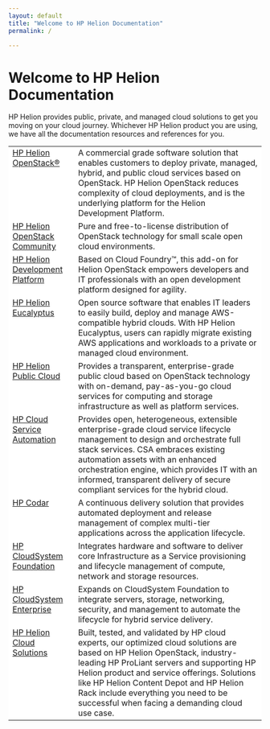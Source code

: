```yaml
---
layout: default
title: "Welcome to HP Helion Documentation"
permalink: /

---
```

<!--PUBLISHED-->

<!-- <iframe src="https://player.vimeo.com/video/38064508?title=0&amp;byline=0&amp;portrait=0" width="580" height="420" frameborder="0"> </iframe> -->


# Welcome to HP Helion Documentation

HP Helion provides public, private, and managed cloud solutions to get you moving on your cloud journey. Whichever HP Helion product you are using, we have all the documentation resources and references for you. 

<div style=" text-align: left; text-indent: 0px; padding: 0px 0px 0px 0px; margin: 0px 0px 0px 0px;"><table width="560px" border="0" cellpadding="2" cellspacing="2" style="background-color: #ffffff;">

<tr valign="top">
<td style="border-width : 0px;"><p style=" text-align: left; text-indent: 0px; padding: 0px 0px 0px 0px; margin: 0px 0px 0px 0px;"><span style=" background-color: transparent; text-decoration: none;"><a href="/helion/openstack/">HP Helion OpenStack&#174;</a></span></p>
</td>
<td>A commercial grade software solution that enables customers to deploy private, managed, hybrid, and public cloud services based on OpenStack.  HP Helion OpenStack reduces complexity of cloud deployments, and is the underlying platform for the Helion Development Platform.</td>
</tr>

<tr valign="top">
<td style="border-width : 0px;"><p style=" text-align: left; text-indent: 0px; padding: 0px 0px 0px 0px; margin: 0px 0px 0px 0px;"><span style=" background-color: transparent; text-decoration: none;"><a href="/helion/community/">HP Helion OpenStack Community</a></span></p>
</td>
<td>Pure and free-to-license distribution of OpenStack technology for small scale open cloud environments. </td>
</tr>

<tr valign="top">
<td style="border-width : 0px;"><p style=" text-align: left; text-indent: 0px; padding: 0px 0px 0px 0px; margin: 0px 0px 0px 0px;"><span style=" background-color: transparent; text-decoration: none;"><a href="/helion/devplatform/">HP Helion Development Platform</a></span></p>
</td>
<td>Based on Cloud Foundry&#8482;, this add-on for Helion OpenStack empowers developers and IT professionals with an open development platform designed for agility.
</td>
</tr>

<tr valign="top">
<td style="border-width : 0px;"><p style=" text-align: left; text-indent: 0px; padding: 0px 0px 0px 0px; margin: 0px 0px 0px 0px;"><span style=" background-color: transparent; text-decoration: none;"><a href="/eucalyptus/">HP Helion Eucalyptus</a></span></p>
</td>
<td>Open source software that enables IT leaders to easily build, deploy and manage AWS-compatible hybrid clouds. With HP Helion Eucalyptus, users can rapidly migrate existing AWS applications and workloads to a private or managed cloud environment.
</td>
</tr>


<tr valign="top">
<td style="border-width : 0px;"><p style=" text-align: left; text-indent: 0px; padding: 0px 0px 0px 0px; margin: 0px 0px 0px 0px;"><span style=" background-color: transparent; text-decoration: none;"><a href="/publiccloud/overview/">HP Helion Public Cloud</a></span></p>
</td>
<td>Provides a transparent, enterprise-grade public cloud based on OpenStack technology with on-demand, pay-as-you-go cloud services for computing and storage infrastructure as well as platform services.
</td>
</tr>

<tr valign="top">
<td style="border-width : 0px;"><p style=" text-align: left; text-indent: 0px; padding: 0px 0px 0px 0px; margin: 0px 0px 0px 0px;"><span style=" background-color: transparent; text-decoration: none;"><a href="/automation/">HP Cloud Service Automation</a></span></p>
</td>
<td>Provides open, heterogeneous, extensible enterprise-grade cloud service lifecycle management to design and orchestrate full stack services. CSA embraces existing automation assets with an enhanced orchestration engine, which provides IT with an informed, transparent delivery of secure compliant services for the hybrid cloud.
</td>
</tr>
<tr valign="top">
<td style="border-width : 0px;"><p style=" text-align: left; text-indent: 0px; padding: 0px 0px 0px 0px; margin: 0px 0px 0px 0px;"><span style=" background-color: transparent; text-decoration: none;"><a href="/codar/">HP Codar </a></span></p>
</td>
<td>A continuous delivery solution that provides automated deployment and release management of complex multi-tier applications across the application lifecycle.

</td>
</tr>
<tr valign="top">
<td style="border-width : 0px;"><p style=" text-align: left; text-indent: 0px; padding: 0px 0px 0px 0px; margin: 0px 0px 0px 0px;"><span style=" background-color: transparent; text-decoration: none;"><a href="/cloudsystem/">HP CloudSystem Foundation</a></span></p>
</td>
<td>Integrates hardware and software to deliver core Infrastructure as a Service provisioning and lifecycle management of compute, network and storage resources.
</td>
</tr>

<tr valign="top">
<td style="border-width : 0px;"><p style=" text-align: left; text-indent: 0px; padding: 0px 0px 0px 0px; margin: 0px 0px 0px 0px;"><span style=" background-color: transparent; text-decoration: none;"><a href="/cloudsystem/">HP CloudSystem Enterprise</a></span></p>
</td>
<td>Expands on CloudSystem Foundation to integrate servers, storage, networking, security, and management to automate the lifecycle for hybrid service delivery.
</td>
</tr>

 <tr valign="top">
<td style="border-width : 0px;"><p style=" text-align: left; text-indent: 0px; padding: 0px 0px 0px 0px; margin: 0px 0px 0px 0px;"><span style=" background-color: transparent; text-decoration: none;"><a href="/helion/solutions/">HP Helion Cloud Solutions </a></span></p>
</td>
<td>Built, tested, and validated by HP cloud experts, our optimized cloud solutions are based on HP Helion OpenStack, industry-leading HP ProLiant servers and supporting HP Helion product and service offerings. Solutions like HP Helion Content Depot and HP Helion Rack include everything you need to be successful when facing a demanding cloud use case. 

</td>
</tr>

</table>
</div>


<!-- Removed as Moonshot docs deprecated
<tr valign="top">
<td style="border-width : 0px;"><p style=" text-align: left; text-indent: 0px; padding: 0px 0px 0px 0px; margin: 0px 0px 0px 0px;"><span style=" background-color: transparent; text-decoration: none;"><a href="/cloudos/moonshot/">HP Cloud OS for Moonshot</a></span></p>
</td>
<td>Enables you to efficiently create and run cloud environments using Moonshot servers to support a wide range of complex IT demands, from cloud-based applications to social media, big data and mobility.
</td>
</tr>
-->
